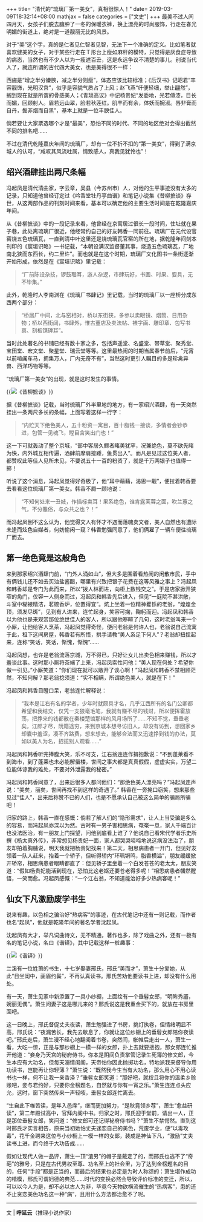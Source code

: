 +++
title= "清代的“琉璃厂第一美女”，真相很惊人！"
date= 2019-03-09T18:32:14+08:00
mathjax = false
categories = ["文史"]
+++
最美不过人间四月天，女孩子们脱去臃肿了一冬的保暖衣裤，换上漂亮的时尚服饰，行走在春光明媚的街道上，绝对是一道靓丽无比的风景。

对于“美”这个字，真的是仁者见仁智者见智，无法下一个准确的定义。比如笔者就喜欢健美的女子，对于某些行走在Ｔ形台上瘦如麻杆的模特，只觉得是厌食症导致的病态，当然也有不少人以为一瘦遮百丑，这是永远争议不清楚的事儿。别说当代人了，就连所谓的古代四大美女，也是美得很不一样：

西施是“增之半分嫌腴，减之半分则瘦”，体态应该比较标准；《后汉书》记昭君“丰容靓饰，光明汉宫”，似乎是容貌气质占了上风；赵飞燕“纤便轻细，举止翩然”，搁到现在就是所谓的骨感美人；《青琐高议》中记杨贵妃“发委地，光若傅漆，目长而媚，回顾射人。眉若远山翠，脸若秋莲红。肌丰而有余，体妖而婉淑。唇非膏而自丹，鬓非烟而自黑”，基本上就是一位丰腴佳人。

倘若要让大家票选哪个才是“最美”，恐怕不同的时代、不同的地区绝对会得出截然不同的排名吧……

不过在清代乾隆嘉庆年间的琉璃厂，却有一位不折不扣的“第一美女”，得到了满京城人的认可，“咸叹其风流吐属，情致感人，真我见犹怜也”！

## 绍兴酒肆挂出两尺条幅

冯起凤是清代清曲家，字云章，吴县（今苏州市）人，对他的生平事迹没有太多的记录，只知道他曾经订定过《吟香堂牡丹亭曲谱》和笔记小说集《昔柳摭谈》存世，从这两部作品的刊刻时间来看，基本可以确定他的主要生活时间是在乾隆嘉庆年间。

从《昔柳摭谈》中的一段记录来看，他曾经在京寓居过很长一段时间，住址就在果子巷，此处离琉璃厂很近，他经常约自己的好友韩香一同前往。琉璃厂在元代设官窑烧五色琉璃瓦，一直到清中叶这里还是烧琉璃瓦官窑的所在地，据乾隆年间刻本刊印的《宸垣识略》一书记载，“本朝设满汉监督董其事，烧造五色琉璃瓦，厂地南北狭而东西长，约二里许”。而也就是在这个时期，琉璃厂文化图书一条街逐渐开始形成，依然是在《宸垣识略》里记载：

>“厂前陈设杂技，锣鼓聒耳，游人杂逻，市肆玩好，书画、时果、耍具，无不毕集。”

此外，乾隆时人李南渊在《琉璃厂书肆记》里记载，当时的琉璃厂以一座桥分成东西两个部分：

>“桥居厂中间，北与窑相对，桥以东街狭，多参以卖眼镜、烟筒、日用杂物；桥以西街阔，书肆外，惟古董店及卖法帖、裱字画、雕印章、包写书禀、刻板镌碑耳”。

当时此处著名的书铺已经有数十家之多，包括声遥堂、名盛堂、带草堂、聚秀堂、宝田堂、宏文堂、聚星堂、瑞云堂等等。这里最热闹的时期当属春节前后，“元宵以前喧阗车马，拥集万人，厂内无奇不有”，当然这时更引人瞩目的多是珍禽异兽、西洋巧物等等。

“琉璃厂第一美女”的出现，就是这时发生的事情。

{{<img src="https://ian2.oss-cn-hangzhou.aliyuncs.com/clt6/20190309183635.png" alt="《昔柳摭谈》">}}

据《昔柳摭谈》记载，当时琉璃厂外半里地的地方，有一家绍兴酒肆，有一天突然挂出一条两尺多长的条幅，上面写着这样一行字：

>“内贮天下绝色美人，五十粉资一寓目，百十脂钱一接谈，多情者会钞恭进，包管一见魂飞，瞠目含笑出门也！”

这一下可就轰动了整个京城，“部中客居久鳏者睹美犹罕，况兼绝色，莫不欲先睹为快，内外城互相传遍，酒肆前摩肩接踵，鱼贯出入”。而凡是见过这位美人者，都赞叹此等佳人见所未见，不要说五十一百的粉资了，就是千万两银子也值得一掷！

听说了这个消息，冯起凤觉得好奇极了，他“耳中藉藉，渴思一觏”，便拉着韩香要去看看这位琉璃厂第一美女。韩香不屑一顾地说：

>“不知何处来一丑妓，作插标卖耳！果系绝色，谁肯露芙蓉之面，吹兰蕙之气，不分雅俗，与众共之也？！”

而冯起凤倒不这么认为，他觉得文人有怀才不遇而落魄卖文者，美人自然也有遭际未逢而炫色自媒者，何妨偷闲一窥？韩香勉强同意了，他们俩雇了一辆车便往琉璃厂而去。

## 第一绝色竟是这般角色

来到那家绍兴酒肆门前，“门外人涌如山”，但大多是围着看热闹的闲散市民，手中有俩钱儿还不如去买油盐酱醋，哪里有兴致把银子花费在这等风雅之事上？冯起凤和韩香却是专门为此而来，所以“拨人林而进，向柜上数钱交之”。于是店家掀开狭窄的角门，仅容一人侧身而过，冯起凤和韩香先后进入，但见“一庭院不甚洪敞，斗室中糊裱精洁，茗碗香炉，位置得宜”。炕上坐着一位精神矍铄的老翁，“煌煌金顶，须发尽斑”，见到有人进来，连忙起身，笑容可掬，鞠躬而迎。冯起凤和韩香以为他也是来观赏那位绝世佳人的客人，所以跟他寒暄了几句，这时老翁叫来一个小厮，让他给客人烹茶，冯起凤觉得奇怪，便问老翁是何许人也，老翁说自己流寓于此，租下这间房屋，韩香若有所悟，拱手请教“美人系足下何人”？老翁却扭捏起来，连称“笑话，笑话，惭愧，惭愧”……

冯起凤想，也许是老翁流落京城，万不得已，只好让女儿出卖色相来赚钱，所以才羞谈此事。这时那小厮将茶端了上来，冯起凤索性问他：“美人现在何处？希望你做一引见。”小厮笑道：“你们现在就可以敞开了谈心啊！”冯起凤和韩香不禁相顾茫然，不知何解？那老翁捻须道：“实不相瞒，所谓绝色美人，就是在下！”

冯起凤和韩香目瞪口呆，老翁连忙解释说：

>“我本是江右有名的学者，少年时就颇具才名，几乎江西所有的名门公卿都希望和我结交，仅凭一支狼毫毛笔，我就有赚不尽的钱财，所以便挥霍放荡，把挣来的钱都散在秦楼楚馆那样的风月场所了……不知不觉，垂垂老矣，江郎才尽，阮籍途穷，来到京城本想寻访旧人，却没有访到，想回家乡却囊中羞涩，凑不齐路费，想来想去，能够合法而又迅速挣到钱的办法，莫如以美人为名，招揽别人观看……”

冯起凤和韩香听完捧腹大笑，乐不可支，江右翁连连作揖抱歉说：“不到蓬莱看不到海市，到了蓬莱也未必能解蜃楼，世间之事大都是真真假假，虚虚实实，万望二位能体谅我的难处，不要对外泄露我的秘密。”

冯起凤和韩香同意了，出来后很多人都问他们：“那绝色美人漂亮吗？”冯起凤连声说：“美矣，丽矣，世间再找不到这样的奇遇了。” 韩香在一旁掩口窃笑，想来那些见过“佳人”，出来后称赞不已的人们，也是不愿承认自己被这么简单的骗局所骗吧！

归家的路上，韩香一直在感慨：倘若了解人们的“隐形需求”，让人上当受骗是多么的容易，而冯起凤亦深以为然。古时有一男子害相思病，奄奄一息，家人千端百计也没法医治，有一朋友上门探望，问他到底看上谁了？他说自己看宋代学者乐史所撰《杨太真外传》，非常想见杨贵妃一面，家人都哭哭啼啼地说这病没法治了，朋友却拍着胸脯说，明天我就把杨贵妃找来！第二天，相思病患者一开门，但见好友领着一队人赶来，抬着一个轿子，但听得轿内“环珮锵鸣，脂香横溢”，朋友缓缓掀开轿帘，相思病患者眼睛都直了：但见轿子里坐着一个白发苍苍的老太太，朋友笑道：“假如杨贵妃能活到现在，恐怕比这老妪还要苍老得多呢！”相思病患者幡然醒悟，一笑而愈。冯起凤感慨：“一个江右翁，不知道能治好多少热病客呢！”

## 仙女下凡激励废学书生

说来有趣，以色相之骗治好“热病客”的事迹，在古代笔记中还有一则记载，而作者也名“起凤”，他就是乾隆年间的著名学者沈起凤。

沈起凤有大才，举凡词曲诗文，无不精通，著作也多，除了戏曲之外，还有一极有名的笔记小说，名曰《谐铎》，其中记载这样一桩趣事：

{{<img src="https://ian2.oss-cn-hangzhou.aliyuncs.com/clt6/20190309183705.png" alt="《谐铎》">}}

兰溪有一位姓萧的书生，十七岁娶妻邢氏，邢氏“美而才”，萧生十分爱她，从此“日坐闺中，画眉约鬓”，不再认真读书。邢氏苦劝他要读书上进，却没有什么用处。

有一天，萧生见家中新添置了一具小纱橱，上面绘有一个垂髫女郎，“明眸秀靥，婉丽无偶”。萧生问妻子这是哪儿来的？邢氏说这是我重金买下的，就放在书房里面吧。

这一日晚上，邢氏督促丈夫夜读，萧生勉强进了书房，挑灯执卷，但情绪明显不高，邢氏说：“夜漏苦长，我先去歇息了，你就让这位纱橱上的垂髫女郎陪你夜读吧。”邢氏走后，萧生漫不经心地翻阅着书卷，突然间，帐帷后走出一人，萧生一看，大吃一惊，正是与那纱橱上一模一样的女郎，扑上去就要搂抱，那女郎连忙推开他道：“妾身乃天宫的秘府侍书，你本是阴间负责掌管记录生死簿的修文郎，今生本应有大功名，但每天溺情闺阁，天帝怕你因此抛掷功名，特地派我来督导你用功读书，岂能再让你轻薄？”萧生说：“既然我今生当有大功名，那么用心不用心读书也一样，何不让我一亲香泽？”垂髫女郎笑道：“那好吧，就权且将你的温柔乡赊账吧，妾与君约好，只要你金榜题名，自然就与你有一宵之乐。”萧生连连点头应允，这时，窗下突然传来一声轻咳，垂髫女郎连忙离去。

“生自此下帷苦读，是年入邑庠”，继而更加努力，“是秋竟领乡荐”，萧生“愈益研读”，第二年殿试高中，官拜内阁中书。归家之时，邢氏迎于堂前，请出一人，正是那位垂髫女郎，笑问道：“修文郎可还记得秘府侍书吗？”萧生不禁愕然。直到这时邢氏才实言相告，原来当初她怕丈夫迷恋自己的美色，荒废学业，便“以毒攻毒”，花千金聘来这位与小纱橱上一模一样的女郎，装成是神仙下凡，“激励”丈夫读书上进，而今终于大功告成……

假如让现代人做一品评，萧生一顶“渣男”的帽子是戴定了的，而邢氏也逃不了“奇葩”的雅号，只是在古代男权至尊、功名至上的社会里，为了达到金榜题名的目的，任何“手段”都是正当的，而最后的结果也必定是为时人称颂的：萧生堪作成功的楷模，邢氏可谓妇德的典范……时代的变换必然会导致评价标准的变迁，所以，可以以今人为是，却不必以古人为非，毕竟今天物欲横流催生的“热病客”，患的还不止贪恋美色功名这一种“病”，且用什么方法都治愈不了呢。

---
文 | **呼延云**（推理小说作家）
